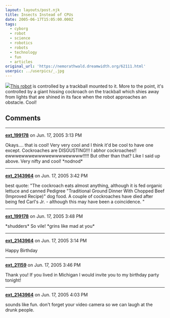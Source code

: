 ```yaml
---
layout: layouts/post.njk
title: Insects Instead of CPUs
date: 2005-06-17T15:05:00.000Z
tags:
  - cyborg
  - robot
  - science
  - robotics
  - robots
  - technology
  - fun
  - articles
original_url: 'https://nemorathwald.dreamwidth.org/62111.html'
userpic: ../userpics/_.jpg
---
```

[![](http://pics.livejournal.com/matt_arnold/pic/0005ygrc)This robot](http://www.conceptlab.com/control/) is controlled by a trackball mounted to it. More to the point, it's controlled by a giant hissing cockroach on the trackball which shies away from lights that are shined in its face when the robot approaches an obstacle. Cool!

## Comments

---

**[ext_199178](https://www.dreamwidth.org/users/ext_199178)** on Jun. 17, 2005 3:13 PM

Okays.... that is cool! Very very cool and I think it'd be cool to have one except. Cockroaches are DISGUSTING!!! I abhor cockroaches!! ewwwewwwewwwwewwwwewwww!!!!! But other than that? Like I said up above. Very nifty and cool! \*nodnod\*

---

**[ext_2143964](https://www.dreamwidth.org/users/ext_2143964)** on Jun. 17, 2005 3:42 PM

best quote: "The cockroach eats almost anything, although it is fed organic lettuce and canned Pedigree "Traditional Ground Dinner With Chopped Beef (Improved Recipe)" dog food. A couple of cockroaches have died after being fed Carl's Jr. - although this may have been a coincidence. "

---

**[ext_199178](https://www.dreamwidth.org/users/ext_199178)** on Jun. 17, 2005 3:48 PM

\*shudders\* So vile! \*grins like mad at you\*

---

**[ext_2143964](https://www.dreamwidth.org/users/ext_2143964)** on Jun. 17, 2005 3:14 PM

Happy Birthday

---

**[ext_21159](https://www.dreamwidth.org/users/ext_21159)** on Jun. 17, 2005 3:46 PM

Thank you! If you lived in Michigan I would invite you to my birthday party tonight!

---

**[ext_2143964](https://www.dreamwidth.org/users/ext_2143964)** on Jun. 17, 2005 4:03 PM

sounds like fun. don't forget your video camera so we can laugh at the drunk people.
